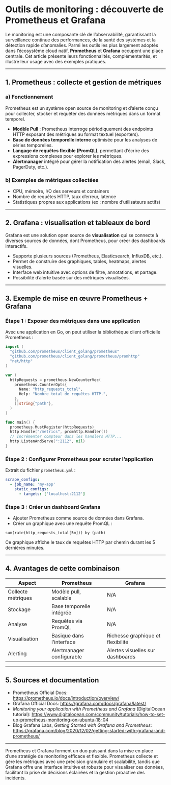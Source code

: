 # Outils de monitoring : découverte de Prometheus et Grafana

Le monitoring est une composante clé de l’observabilité, garantissant la surveillance continue des performances, de la santé des systèmes et la détection rapide d’anomalies. Parmi les outils les plus largement adoptés dans l’écosystème cloud natif, **Prometheus** et **Grafana** occupent une place centrale. Cet article présente leurs fonctionnalités, complémentarités, et illustre leur usage avec des exemples pratiques.

---

## 1. Prometheus : collecte et gestion de métriques

### a) Fonctionnement

Prometheus est un système open source de monitoring et d’alerte conçu pour collecter, stocker et requêter des données métriques dans un format temporel.

- **Modèle Pull** : Prometheus interroge périodiquement des endpoints HTTP exposant des métriques au format textuel (exporters).  
- **Base de données temporelle interne** optimisée pour les analyses de séries temporelles.  
- **Langage de requêtes flexible (PromQL)**, permettant d’écrire des expressions complexes pour explorer les métriques.  
- **Alertmanager** intégré pour gérer la notification des alertes (email, Slack, PagerDuty, etc.).

### b) Exemples de métriques collectées

- CPU, mémoire, I/O des serveurs et containers  
- Nombre de requêtes HTTP, taux d’erreur, latence  
- Statistiques propres aux applications (ex : nombre d’utilisateurs actifs)

---

## 2. Grafana : visualisation et tableaux de bord

Grafana est une solution open source de **visualisation** qui se connecte à diverses sources de données, dont Prometheus, pour créer des dashboards interactifs.

- Supporte plusieurs sources (Prometheus, Elasticsearch, InfluxDB, etc.).  
- Permet de construire des graphiques, tables, heatmaps, alertes visuelles.  
- Interface web intuitive avec options de filtre, annotations, et partage.  
- Possibilité d’alerte basée sur des métriques visualisées.

---

## 3. Exemple de mise en œuvre Prometheus + Grafana

### Étape 1 : Exposer des métriques dans une application

Avec une application en Go, on peut utiliser la bibliothèque client officielle Prometheus :

```go
import (
  "github.com/prometheus/client_golang/prometheus"
  "github.com/prometheus/client_golang/prometheus/promhttp"
  "net/http"
)

var (
  httpRequests = prometheus.NewCounterVec(
    prometheus.CounterOpts{
      Name: "http_requests_total",
      Help: "Nombre total de requêtes HTTP.",
    },
    []string{"path"},
  )
)

func main() {
  prometheus.MustRegister(httpRequests)
  http.Handle("/metrics", promhttp.Handler())
  // Incrémenter compteur dans les handlers HTTP...
  http.ListenAndServe(":2112", nil)
}
```

### Étape 2 : Configurer Prometheus pour scruter l’application

Extrait du fichier `prometheus.yml` :

```yaml
scrape_configs:
  - job_name: 'my-app'
    static_configs:
      - targets: ['localhost:2112']
```

### Étape 3 : Créer un dashboard Grafana

- Ajouter Prometheus comme source de données dans Grafana.  
- Créer un graphique avec une requête PromQL :

```promql
sum(rate(http_requests_total[5m])) by (path)
```

Ce graphique affiche le taux de requêtes HTTP par chemin durant les 5 dernières minutes.

---

## 4. Avantages de cette combinaison

| Aspect                 | Prometheus                      | Grafana                        |
|------------------------|--------------------------------|-------------------------------|
| Collecte métriques      | Modèle pull, scalable          | N/A                           |
| Stockage               | Base temporelle intégrée       | N/A                           |
| Analyse                | Requêtes via PromQL            | N/A                           |
| Visualisation          | Basique dans l’interface       | Richesse graphique et flexibilité |
| Alerting               | Alertmanager configurable      | Alertes visuelles sur dashboards |

---

## 5. Sources et documentation

- Prometheus Official Docs: https://prometheus.io/docs/introduction/overview/  
- Grafana Official Docs: https://grafana.com/docs/grafana/latest/  
- *Monitoring your application with Prometheus and Grafana* (DigitalOcean tutorial): https://www.digitalocean.com/community/tutorials/how-to-set-up-prometheus-monitoring-on-ubuntu-18-04  
- Blog Grafana Labs, *Getting Started with Grafana and Prometheus*: https://grafana.com/blog/2020/12/02/getting-started-with-grafana-and-prometheus/  

---

Prometheus et Grafana forment un duo puissant dans la mise en place d’une stratégie de monitoring efficace et flexible. Prometheus collecte et gère les métriques avec une précision granulaire et scalabilité, tandis que Grafana offre une interface intuitive et robuste pour visualiser ces données, facilitant la prise de décisions éclairées et la gestion proactive des incidents.